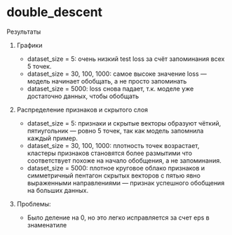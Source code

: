 # double_descent

Результаты

1. Графики 
   - dataset_size = 5: очень низкий test loss за счёт запоминания всех 5 точек.  
   - dataset_size = 30, 100, 1000: самое высоке значение loss — модель начинает обобщать, а не просто запоминать
   - dataset_size = 5000: loss снова падает, т.к. моделе уже достаточно данных, чтобы обобщать

2. Распределение признаков и скрытого слоя  
   - dataset_size = 5: признаки и скрытые векторы образуют чёткий, пятиугольник — ровно 5 точек, так как модель запомнила каждый пример.  
   - dataset_size = 30, 100, 1000: плотность точек возрастает, кластеры признаков становятся более размытими что соответствует похоже на начало обобщения, а не запоминания.  
   - dataset_size = 5000: плотное круговое облако признаков и симметричный пентагон скрытых векторов с пятью явно выраженными направлениями — признак успешного обобщения на больших данных.  

3. Проблемы:
   - Было деление на 0, но это легко исправляется за счет eps в знаменатиле
